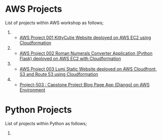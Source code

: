 # AWS Projects

List of projects within AWS workshop as follows;

1. - [AWS Project 001 KittyCutie Website deployed on AWS EC2 using Cloudformation](./AWS-Project-001-KittyCutie-website/README.md)

2. - [AWS Project 002 Roman Numerals Converter Application (Python Flask) deployed on AWS EC2 with Cloudformation](./AWS-Project-002-Roman-Numerals-Converter/README.md)

3. - [AWS Project 003 Lumi Static Website deployed on AWS Cloudfront, S3 and Route 53 using Cloudformation](./AWS-Project-003-lumi-carousel-static-web-s3-cf/README.md)

5. - [Project-503 : Capstone Project Blog Page App (Django) on AWS Environment](./Project-503-Capstone-Project-Blog-Page-App-(Django)-on-AWS-Environment/README.md)

# Python Projects

List of projects within Python as follows;

1. 
 


